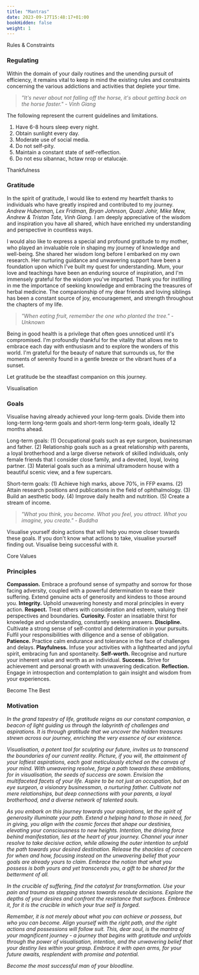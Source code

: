 ```yaml
---
title: "Mantras"
date: 2023-09-17T15:48:17+01:00
bookHidden: false
weight: 1
---
```




<n2>Rules & Constraints</n2>
### Regulating

Within the domain of your daily routines and the unending pursuit of efficiency, it remains vital to keep in mind the existing rules and constraints concerning the various addictions and activities that deplete your time. 

> *"It's never about not falling off the horse, it's about getting back on the horse faster." - Vinh Giang*

The following represent the current guidelines and limitations.
1. Have 6-8 hours sleep every night.
2. Obtain sunlight every day.
3. Moderate use of social media.
4. Do not self-pity.
5. Maintain a constant state of self-reflection.
6. Do not esu sibannac, hctaw nrop or etalucaje.



<n2>Thankfulness</n2>
### Gratitude

In the spirit of gratitude, I would like to extend my heartfelt thanks to individuals who have greatly inspired and contributed to my journey. *Andrew Huberman, Lex Fridman, Bryan Johnson, Quazi Johir, Mike Mew, Andrew & Tristan Tate, Vinh Giang*. I am deeply appreciative of the wisdom and inspiration you have all shared, which have enriched my understanding and perspective in countless ways.

I would also like to express a special and profound gratitude to my mother, who played an invaluable role in shaping my journey of knowledge and well-being. She shared her wisdom long before I embarked on my own research. Her nurturing guidance and unwavering support have been a foundation upon which I've built my quest for understanding. Mum, your love and teachings have been an enduring source of inspiration, and I'm immensely grateful for the wisdom you've imparted. Thank you for instilling in me the importance of seeking knowledge and embracing the treasures of herbal medicine. The companionship of my dear friends and loving siblings has been a constant source of joy, encouragement, and strength throughout the chapters of my life.

> *"When eating fruit, remember the one who planted the tree." - Unknown*

Being in good health is a privilege that often goes unnoticed until it's compromised. I'm profoundly thankful for the vitality that allows me to embrace each day with enthusiasm and to explore the wonders of this world. I'm grateful for the beauty of nature that surrounds us, for the moments of serenity found in a gentle breeze or the vibrant hues of a sunset.

Let gratitude be the steadfast companion on this journey.



<n2>Visualisation</n2>
### Goals

Visualise having already achieved your long-term goals. Divide them into long-term long-term goals and short-term long-term goals, ideally 12 months ahead.

Long-term goals: (1) Occupational goals such as eye surgeon, businessman and father. (2) Relationship goals such as a great relationship with parents, a loyal brotherhood and a large diverse network of skilled individuals, only female friends that I consider close family, and a devoted, loyal, loving partner. (3) Material goals such as a minimal ultramodern house with a beautiful scenic view, and a few supercars.

Short-term goals: (1) Achieve high marks, above 70%, in FFP exams. (2) Attain research positions and publications in the field of ophthalmology. (3) Build an aesthetic body. (4) Improve daily health and nutrition. (5) Create a stream of income.

> *"What you think, you become. What you feel, you attract. What you imagine, you create." - Buddha*

Visualise yourself doing actions that will help you move closer towards these goals. If you don't know what actions to take, visualise yourself finding out. Visualise being successful with it.

<n2>Core Values</n2>
### Principles

**Compassion.** Embrace a profound sense of sympathy and sorrow for those facing adversity, coupled with a powerful determination to ease their suffering. Extend genuine acts of generosity and kindess to those around you. **Integrity.** Uphold unwavering honesty and moral principles in every action. **Respect.** Treat others with consideration and esteem, valuing their perspectives and boundaries. **Curiosity.** Foster an insatiable thirst for knowledge and understanding, constantly seeking answers. **Discipline.** Cultivate a strong sense of self-control and determination in your pursuits. Fulfil your responsibilities with diligence and a sense of obligation. **Patience.** Practice calm endurance and tolerance in the face of challenges and delays. **Playfulness.** Infuse your activities with a lighthearted and joyful spirit, embracing fun and spontaneity. **Self-worth.** Recognise and nurture your inherent value and worth as an individual. **Success.** Strive for achievement and personal growth with unwavering dedication. **Reflection.** Engage in introspection and contemplation to gain insight and wisdom from your experiences.

<n2>Become The Best</n2>
### Motivation

<i>In the grand tapestry of life, gratitude reigns as our constant companion, a beacon of light guiding us through the labyrinth of challenges and aspirations. It is through gratitude that we uncover the hidden treasures strewn across our journey, enriching the very essence of our existence. 

Visualisation, a potent tool for sculpting our future, invites us to transcend the boundaries of our current reality. Picture, if you will, the attainment of your loftiest aspirations, each goal meticulously etched on the canvas of your mind. With unwavering resolve, forge a path towards these ambitions, for in visualisation, the seeds of success are sown. Envision the multifaceted facets of your life. Aspire to be not just an occupation, but an eye surgeon, a visionary businessman, a nurturing father. Cultivate not mere relationships, but deep connections with your parents, a loyal brotherhood, and a diverse network of talented souls.

As you embark on this journey towards your aspirations, let the spirit of generosity illuminate your path. Extend a helping hand to those in need, for in giving, you align with the cosmic forces that shape our destinies, elevating your consciousness to new heights. Intention, the driving force behind manifestation, lies at the heart of your journey. Channel your inner resolve to take decisive action, while allowing the outer intention to unfold the path towards your desired destination. Release the shackles of concern for when and how, focusing instead on the unwavering belief that your goals are already yours to claim. Embrace the notion that what you possess is both yours and yet transcends you, a gift to be shared for the betterment of all.

In the crucible of suffering, find the catalyst for transformation. Use your pain and trauma as stepping stones towards resolute decisions. Explore the depths of your desires and confront the resistance that surfaces. Embrace it, for it is the crucible in which your true self is forged.

Remember, it is not merely about what you can achieve or possess, but who you can become. Align yourself with the right path, and the right actions and possessions will follow suit. This, dear soul, is the mantra of your magnificent journey - a journey that begins with gratitude and unfolds through the power of visualisation, intention, and the unwavering belief that your destiny lies within your grasp. Embrace it with open arms, for your future awaits, resplendent with promise and potential.

Become the most successful man of your bloodline.</i>



